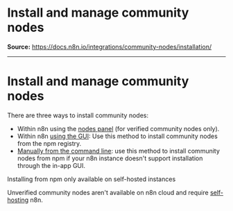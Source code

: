 # Install and manage community nodes

**Source:** https://docs.n8n.io/integrations/community-nodes/installation/

---

# Install and manage community nodes

There are three ways to install community nodes:

- Within n8n using the [nodes panel](verified-install/) (for verified community nodes only).
- Within n8n [using the GUI](gui-install/): Use this method to install community nodes from the npm registry.
- [Manually from the command line](manual-install/): use this method to install community nodes from npm if your n8n instance doesn't support installation through the in-app GUI.

Installing from npm only available on self-hosted instances

Unverified community nodes aren't available on n8n cloud and require [self-hosting](../../../hosting/) n8n.
